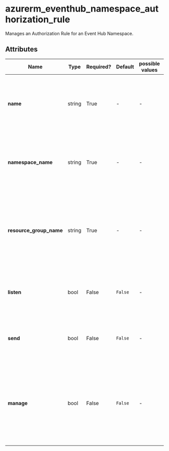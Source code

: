 # azurerm_eventhub_namespace_authorization_rule

Manages an Authorization Rule for an Event Hub Namespace.

## Attributes

| Name | Type | Required? | Default  | possible values | Description |
| ---- | ---- | --------- | -------- | ----------- | ----------- |
| **name** | string | True | -  |  -  | Specifies the name of the Authorization Rule. Changing this forces a new resource to be created. | 
| **namespace_name** | string | True | -  |  -  | Specifies the name of the EventHub Namespace. Changing this forces a new resource to be created. | 
| **resource_group_name** | string | True | -  |  -  | The name of the resource group in which the EventHub Namespace exists. Changing this forces a new resource to be created. | 
| **listen** | bool | False | `False`  |  -  | Grants listen access to this this Authorization Rule. Defaults to `false`. | 
| **send** | bool | False | `False`  |  -  | Grants send access to this this Authorization Rule. Defaults to `false`. | 
| **manage** | bool | False | `False`  |  -  | Grants manage access to this this Authorization Rule. When this property is `true` - both `listen` and `send` must be too. Defaults to `false`. | 


